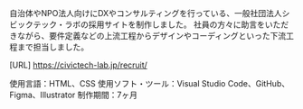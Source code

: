 自治体やNPO法人向けにDXやコンサルティングを行っている、一般社団法人シビックテック・ラボの採用サイトを制作しました。
社員の方々に助言をいただきながら、要件定義などの上流工程からデザインやコーディングといった下流工程まで担当しました。

[URL]
https://civictech-lab.jp/recruit/

使用言語：HTML、CSS
使用ソフト・ツール：Visual Studio Code、GitHub、Figma、Illustrator
制作期間：7ヶ月
